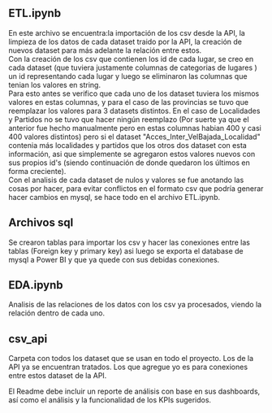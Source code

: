 ## **ETL.ipynb**
En este archivo se encuentra:la importación de los csv desde la API, la limpieza de los datos de cada dataset traido por la API, la creación de nuevos dataset para más adelante la relación entre estos.<br>
Con la creación de los csv que contienen los id de cada lugar, se creo en cada dataset (que tuviera justamente columnas de categorias de lugares ) un id representando cada lugar y luego se eliminaron las columnas que tenian los valores en string.<br>
Para esto antes se verifico que cada uno de los dataset tuviera los mismos valores en estas columnas, y para el caso de las provincias se tuvo que reemplazar los valores para 3 datasets distintos. En el caso de Localidades y Partidos no se tuvo que hacer ningún reemplazo (Por suerte ya que el anterior fue hecho manualmente pero en estas columnas habian 400 y casi 400 valores distintos) pero si el dataset "Acces_Inter_VelBajada_Localidad" contenia más localidades y partidos que los otros dos dataset con esta información, asi que simplemente se agregaron estos valores nuevos con sus propios id's (siendo continuación de donde quedaron los últimos en forma creciente).<br>
Con el analisis de cada dataset de nulos y valores se fue anotando las cosas por hacer, para evitar conflictos en el formato csv que podría generar hacer cambios en mysql, se hace todo en el archivo ETL.ipynb.

## **Archivos sql**
Se crearon tablas para importar los csv y hacer las conexiones entre las tablas (Foreign key y primary key) asi luego se exporta el database de mysql a Power BI y que ya quede con sus debidas conexiones.<br>

## **EDA.ipynb**
Analisis de las relaciones de los datos con los csv ya procesados, viendo la relación dentro de cada uno.<br>

## **csv_api**
Carpeta con todos los dataset que se usan en todo el proyecto. Los de la API ya se encuentran tratados. Los que agregue yo es para conexiones entre estos dataset de la API.

El Readme debe incluir un reporte de análisis con base en sus dashboards, así como el análisis y la funcionalidad de los KPIs sugeridos.
